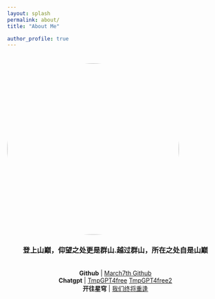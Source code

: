 ```yaml
---
layout: splash
permalink: about/
title: "About Me"

author_profile: true
---
```

<div style="padding-top:1.5em;"> 
    <img src="https://avatars.githubusercontent.com/u/124686994?v=4" width="400px" class="align-center" style="border-radius: 50%;"/>
</div>

<div style="text-align:center">

<h3>登上山巅，仰望之处更是群山.越过群山，所在之处自是山巅</h3>
<br>
<span><strong>Github</strong> | <a href="https://github.com/Sumalene">March7th Github</a></span><br>
<span><strong>Chatgpt</strong> | <a href="https://gpt.91chat-ai.com/chat">TmpGPT4free</a> <a href="http://chat.newstop.uk/#/chat">TmpGPT4free2</a></span><br>
<span><strong>开往星穹</strong> | <a href="https://travellings.cn/go.html">我们终将重逢</a></span><br>

</div>

